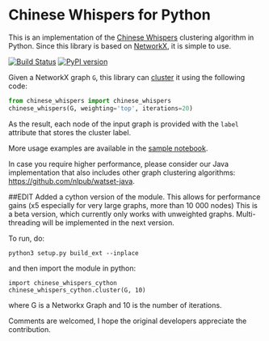 # Chinese Whispers for Python

This is an implementation of the [Chinese Whispers](https://dl.acm.org/citation.cfm?id=1654774) clustering algorithm in Python. Since this library is based on [NetworkX](https://networkx.github.io/), it is simple to use.

[![Build Status][travis_ci_badge]][travis_ci_link] [![PyPI version][pypi_badge]][pypi_link]

[pypi_badge]: https://badge.fury.io/py/chinese-whispers.svg
[pypi_link]: https://pypi.python.org/pypi/chinese-whispers
[travis_ci_badge]: https://travis-ci.org/nlpub/chinese-whispers-python.svg
[travis_ci_link]: https://travis-ci.org/nlpub/chinese-whispers-python

Given a NetworkX graph `G`, this library can [cluster](https://en.wikipedia.org/wiki/Cluster_analysis) it using the following code:

```python
from chinese_whispers import chinese_whispers
chinese_whispers(G, weighting='top', iterations=20)
```

As the result, each node of the input graph is provided with the `label` attribute that stores the cluster label.

More usage examples are available in the [sample notebook](samples.ipynb).

In case you require higher performance, please consider our Java implementation that also includes other graph clustering algorithms: <https://github.com/nlpub/watset-java>.


##EDIT
Added a cython version of the module. This allows for performance gains (x5 especially for very large graphs, more than 10 000 nodes)
This is a beta version, which currently only works with unweighted graphs. 
Multi-threading will be implemented in the next version.

To run, do:
```
python3 setup.py build_ext --inplace
```
and then import the module in python:
```
import chinese_whispers_cython
chinese_whispers_cython.cluster(G, 10)
```
where G is a Networkx Graph and 10 is the number of iterations.

Comments are welcomed, I hope the original developers appreciate the contribution.
